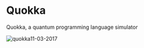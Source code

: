 # Quokka
Quokka, a quantum programming language simulator

![quokka11-03-2017](https://user-images.githubusercontent.com/31264087/41176253-552c3e02-6b25-11e8-9433-5f93487b7d2e.jpg)
